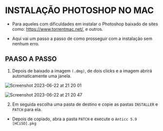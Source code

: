 # INSTALAÇÃO PHOTOSHOP NO MAC
 
- Para aqueles com dificuldades em instalar o Photoshop baixado de sites como: https://www.torrentmac.net/, e outros.

- Aqui vai um passo a passo de como prosseguir com a instalação sem nenhum erro.

## PAASO A PASSO

1.  Depois de baixado a imagem `(.dmg)`, de dois clicks e a imagem abrirá automaticamente uma janela.

![Screenshot 2023-06-22 at 21 20 01](https://github.com/carlospelegrin/install_photoshop_osx/assets/88504218/f1096d3f-7d9d-4133-b691-70c5c78f7312)

![Screenshot 2023-06-22 at 21 20 47](https://github.com/carlospelegrin/install_photoshop_osx/assets/88504218/4af5b3d6-deea-4917-a5a7-318b51b4fbe4)

2. Em seguida escolha uma pasta de destino e copie as pastas `INSTALLER` e `PATCH` para ela.

- Depois de copiado, abra a pasta `PATCH` e execute o `Anticc 5.9 [HCiSO].pkg`